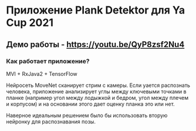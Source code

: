 # Приложение Plank Detektor для Ya Cup 2021

## Демо работы - https://youtu.be/QyP8zsf2Nu4

### Как работает приложение?

MVI + RxJava2 + TensorFlow

Нейросеть MoveNet сканирует стрим с камеры. Если уается распознать человека, приложение анализирует
углы между ключевыми точками в планке (например угол между лодыжкой и бедром, угол между плечем и
корпусом) и на основании этого дает оценку планка это или нет.

Наверное идеальным решением было бы использовать вторую нейронку для распознавания позы. 
